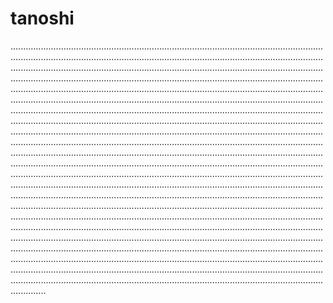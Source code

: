 # tanoshi

..................................................................................................................................................................................................................................................................................................................................................................................................................................................................................................................................................................................................................................................................................................................................................................................................................................................................................................................................................................................................................................................................................................................................................................................................................................................................................................................................................................................................................................................................................................................................................................................................................................................................................................................................................................................................................................................................................................................................................................................................................................................................................................................................................................................................................................................................................................................................................................................................................................................................................................................................................................................................................................................................................................................................................................................................................................................................................................................................................................................